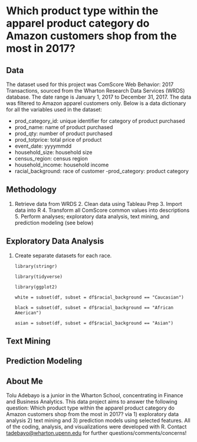 # Which product type within the apparel product category do Amazon customers shop from the most in 2017?

## Data ##

The dataset used for this project was ComScore Web Behavior: 2017 Transactions, sourced from the Wharton Research Data Services (WRDS) database. The date range is January 1, 2017 to December 31, 2017. The data was filtered to Amazon apparel customers only. Below is a data dictionary for all the variables used in the dataset:
 
  - prod_category_id: unique identifier for category of product purchased
  - prod_name: name of product purchased
  - prod_qty: number of product purchased
  - prod_totprice: total price of product
  - event_date: yyyymmdd
  - household_size: household size 
  - census_region: census region 
  - household_income: household income
  - racial_background: race of customer
  -prod_category: product category
  
## Methodology ##

  1. Retrieve data from WRDS 
 	2. Clean data using Tableau Prep 
 	3. Import data into R 
 	4. Transform all ComScore common values into descriptions 
 	5. Perform analyses; exploratory data analysis, text mining, and prediction modeling (see below)
  
## Exploratory Data Analysis ##
1. Create separate datasets for each race. 

	`library(stringr)`
        
	`library(tidyverse)`
	
	`library(ggplot2)`
	
	`white = subset(df, subset = df$racial_background == "Caucasian")`
	
	`black = subset(df, subset = df$racial_background == "African American")`
	
	`asian = subset(df, subset = df$racial_background == "Asian")`
	

## Text Mining ## 

## Prediction Modeling ##


## About Me ##

Tolu Adebayo is a junior in the Wharton School, concentrating in Finance and Business Analytics. This data project aims to answer the following question: Which product type within the apparel product category do Amazon customers shop from the most in 2017? via 1) exploratory data analysis 2) text mining and 3) prediction models using selected features.  All of the coding, analysis, and visualizations were developed with R. Contact tadebayo@wharton.upenn.edu for further questions/comments/concerns!
